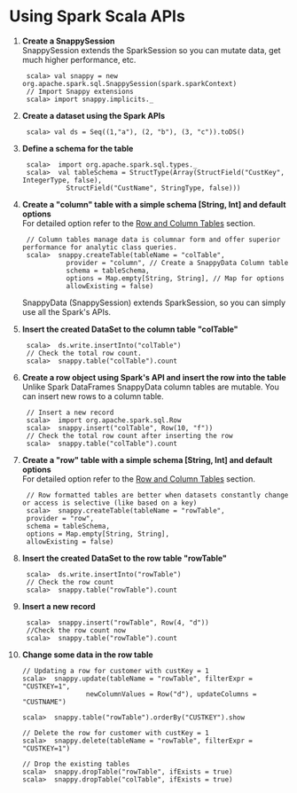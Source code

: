 <a id="getting-started-using-spark-scala-apis"></a>
# Using Spark Scala APIs

1. **Create a SnappySession**</br>
    SnappySession extends the SparkSession so you can mutate data, get much higher performance, etc.

        scala> val snappy = new org.apache.spark.sql.SnappySession(spark.sparkContext)
        // Import Snappy extensions
        scala> import snappy.implicits._

2. **Create a dataset using the Spark APIs**</br>

		scala> val ds = Seq((1,"a"), (2, "b"), (3, "c")).toDS()

3. **Define a schema for the table**</br>

        scala>  import org.apache.spark.sql.types._
        scala>  val tableSchema = StructType(Array(StructField("CustKey", IntegerType, false),
                  StructField("CustName", StringType, false)))

4. **Create a "column" table with a simple schema [String, Int] and default options**</br>
    For detailed option refer to the [Row and Column Tables](http://snappydatainc.github.io/snappydata/programming_guide/tables_in_snappydata/#row-and-column-tables) section.

        // Column tables manage data is columnar form and offer superior performance for analytic class queries.
        scala>  snappy.createTable(tableName = "colTable",
                  provider = "column", // Create a SnappyData Column table
                  schema = tableSchema,
                  options = Map.empty[String, String], // Map for options
                  allowExisting = false)

    SnappyData (SnappySession) extends SparkSession, so you can simply use all the Spark's APIs.

5. **Insert the created DataSet to the column table "colTable"**</br>

        scala>  ds.write.insertInto("colTable")
        // Check the total row count.
        scala>  snappy.table("colTable").count

6. **Create a row object using Spark's API and insert the row into the table**</br>
	Unlike Spark DataFrames SnappyData column tables are mutable. You can insert new rows to a column table.

        // Insert a new record
        scala>  import org.apache.spark.sql.Row
        scala>  snappy.insert("colTable", Row(10, "f"))
        // Check the total row count after inserting the row
        scala>  snappy.table("colTable").count

7. **Create a "row" table with a simple schema [String, Int] and default options** </br>
	For detailed option refer to the [Row and Column Tables](http://snappydatainc.github.io/snappydata/programming_guide/tables_in_snappydata/#row-and-column-tables) section.

        // Row formatted tables are better when datasets constantly change or access is selective (like based on a key)
        scala>  snappy.createTable(tableName = "rowTable",
        provider = "row",
        schema = tableSchema,
        options = Map.empty[String, String],
        allowExisting = false)

8. **Insert the created DataSet to the row table "rowTable"**</br>

        scala>  ds.write.insertInto("rowTable")
        // Check the row count
        scala>  snappy.table("rowTable").count

9. **Insert a new record**</br>

        scala>  snappy.insert("rowTable", Row(4, "d"))
        //Check the row count now
        scala>  snappy.table("rowTable").count


10. **Change some data in the row table**</br>

        // Updating a row for customer with custKey = 1
        scala>  snappy.update(tableName = "rowTable", filterExpr = "CUSTKEY=1",
                        newColumnValues = Row("d"), updateColumns = "CUSTNAME")

        scala>  snappy.table("rowTable").orderBy("CUSTKEY").show

        // Delete the row for customer with custKey = 1
        scala>  snappy.delete(tableName = "rowTable", filterExpr = "CUSTKEY=1")

        // Drop the existing tables
        scala>  snappy.dropTable("rowTable", ifExists = true)
        scala>  snappy.dropTable("colTable", ifExists = true)

